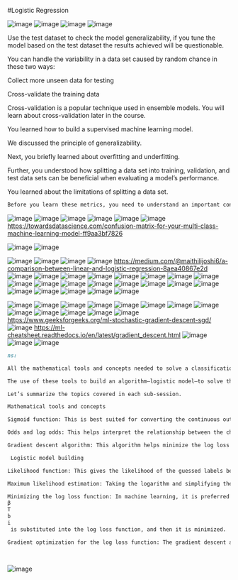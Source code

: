 #Logistic Regression

![image](https://user-images.githubusercontent.com/20191454/162799546-29a1fb3c-7f43-430a-993c-ed054b12adc3.png)
![image](https://user-images.githubusercontent.com/20191454/162863453-9ddb632d-c7a4-4ae7-89af-49bd778f1bef.png)
![image](https://user-images.githubusercontent.com/20191454/162863519-5f4f2fa5-67e5-4a4d-ac44-00cdd9170d60.png)
![image](https://user-images.githubusercontent.com/20191454/162864066-e89ef933-e809-4daa-997c-37d305113b00.png)

Use the test dataset to check the model generalizability, if you tune the model based on the test dataset the results achieved will be questionable. 

You can handle the variability in a data set caused by random chance in these two ways:

Collect more unseen data for testing

Cross-validate the training data

Cross-validation is a popular technique used in ensemble models. You will learn about cross-validation later in the course. 

You learned how to build a supervised machine learning model. 

We discussed the principle of generalizability.

Next, you briefly learned about overfitting and underfitting.

Further, you understood how splitting a data set into training, validation, and test data sets can be beneficial when evaluating a model’s performance.

You learned about the limitations of splitting a data set.

 ```markdown
 Before you learn these metrics, you need to understand an important concept: positive and negative classes. All the examples of classification models we have discussed so far had only two classes. For instance, in the case of credit approval, the classes were 'Approve credit' or 'Not approve credit.' In the case of the tumor detection model, the classes were 'cancerous tumor' or 'non-cancerous tumor.' Classification models with two classes are called binary class classification models. Later in this module, we will discuss examples with multiple classes in output. 
 ```
 
 ![image](https://user-images.githubusercontent.com/20191454/162868974-382b6c78-ee4d-4f19-8341-578d3375239b.png)
![image](https://user-images.githubusercontent.com/20191454/162870014-723bac77-4871-4e25-a197-b30e5b86be90.png)
![image](https://user-images.githubusercontent.com/20191454/162870093-4e77db37-8ea1-4f31-aa8d-d17c460a9cb8.png)
![image](https://user-images.githubusercontent.com/20191454/162870464-0334859c-c3d4-4595-88f2-fe76a5032f4a.png)
![image](https://user-images.githubusercontent.com/20191454/162871221-c7a11fd2-2509-438e-b6b5-95a0fa51f286.png)
![image](https://user-images.githubusercontent.com/20191454/162871281-5b46df64-6094-4d84-9985-f517172a2c6b.png)
https://towardsdatascience.com/confusion-matrix-for-your-multi-class-machine-learning-model-ff9aa3bf7826



 
![image](https://user-images.githubusercontent.com/20191454/162979947-3eaba18a-776b-4b01-ba30-397016cb11a5.png)
![image](https://user-images.githubusercontent.com/20191454/162981000-23d7316a-48e1-4f25-9cc7-db8f036b264c.png)

![image](https://user-images.githubusercontent.com/20191454/162981415-17ff51f0-3d0a-4588-8f1a-9143e189319e.png)
![image](https://user-images.githubusercontent.com/20191454/162984209-98c8efe5-454e-4e1d-91da-7efbb5507808.png)
![image](https://user-images.githubusercontent.com/20191454/163661274-bacf1275-ae72-4576-aff1-831ac35c5510.png)
![image](https://user-images.githubusercontent.com/20191454/163661381-990d6046-9e19-4c7e-8884-78fdbc5c25fd.png)
https://medium.com/@maithilijoshi6/a-comparison-between-linear-and-logistic-regression-8aea40867e2d
![image](https://user-images.githubusercontent.com/20191454/163661400-f7ad4334-5bb6-4a0b-a376-32d33e9aaf88.png)
![image](https://user-images.githubusercontent.com/20191454/163661443-102a4b80-213b-4958-8c26-5ab39b995b48.png)
![image](https://user-images.githubusercontent.com/20191454/163661981-6c3d0ea5-d0e9-4b90-898f-4c7182bb3ea1.png)
![image](https://user-images.githubusercontent.com/20191454/163661988-9840e2be-4c58-4643-8af2-d3bf571e811d.png)
![image](https://user-images.githubusercontent.com/20191454/163661993-72967e48-43bb-40ab-ac8f-36b4e80cc049.png)
![image](https://user-images.githubusercontent.com/20191454/163667908-95998f97-b895-446d-8047-3080b1f97438.png)
![image](https://user-images.githubusercontent.com/20191454/163667924-ebbb85a3-1687-4e0f-92a5-4bfbf08c0578.png)
![image](https://user-images.githubusercontent.com/20191454/163668896-e6e428d6-a02a-46c2-a292-cf081c311fa8.png)
![image](https://user-images.githubusercontent.com/20191454/163668903-920a0e82-c85c-4fb1-b007-6b3b0a9edf67.png)
![image](https://user-images.githubusercontent.com/20191454/163725968-572cda27-57c0-4bad-b1c5-b610e0b0647a.png)
![image](https://user-images.githubusercontent.com/20191454/163725981-d8c5c7ca-6f4a-4f2d-a537-23d24c844c89.png)
![image](https://user-images.githubusercontent.com/20191454/163726051-f3749ffc-f628-4c9b-bdf5-b7451eaf9d5e.png)
![image](https://user-images.githubusercontent.com/20191454/163726096-5b6ee434-1278-4136-a12c-9a9182fab0e4.png)
![image](https://user-images.githubusercontent.com/20191454/163726100-7b711234-01db-41dc-8dbe-585683bdbec3.png)
![image](https://user-images.githubusercontent.com/20191454/163726113-181f335b-8e6f-47d1-b77d-39de9e9a816c.png)
![image](https://user-images.githubusercontent.com/20191454/163726308-65bc789b-5cbd-4e45-865f-61df8c9c1cb8.png)
![image](https://user-images.githubusercontent.com/20191454/163726318-ec58b010-d4d8-4322-878e-327439700a53.png)
![image](https://user-images.githubusercontent.com/20191454/163726390-2d433eb1-8f91-41b0-aa62-54f74fe52f89.png)
![image](https://user-images.githubusercontent.com/20191454/163726497-cba9c6b5-f388-4b75-8a4b-e7991366e61b.png)
![image](https://user-images.githubusercontent.com/20191454/163726566-41bf710b-40a8-4c7e-b7b5-37622ad08c55.png)
![image](https://user-images.githubusercontent.com/20191454/163726573-2471ae2e-df9e-4572-96c5-441c91fe8b94.png)




![image](https://user-images.githubusercontent.com/20191454/163726787-077d6478-dd47-4027-a6ce-61bfc9564c00.png)
![image](https://user-images.githubusercontent.com/20191454/163726806-b998c0c1-a3f9-4a6f-9ee9-c76b8c52403b.png)
![image](https://user-images.githubusercontent.com/20191454/163726825-184c2371-18ed-4ffa-af69-30fe53353cd4.png)
![image](https://user-images.githubusercontent.com/20191454/163726837-44f19ad4-a384-4ce0-919b-1cf8fa4c1060.png)
![image](https://user-images.githubusercontent.com/20191454/163726908-cd2ed6ce-9322-4508-b970-cba6350fe267.png)
![image](https://user-images.githubusercontent.com/20191454/163726925-1bf5e53d-8cc7-4c4b-833d-6f81cbb7f341.png)
![image](https://user-images.githubusercontent.com/20191454/163726931-de7932df-87ed-4a26-bdb7-357db6ecf7d6.png)
![image](https://user-images.githubusercontent.com/20191454/163726940-46b75389-4f4c-496e-b6b9-5a110dc14d55.png)
![image](https://user-images.githubusercontent.com/20191454/163726951-33a632d3-fd2b-4918-b589-d0aae6173121.png)
![image](https://user-images.githubusercontent.com/20191454/163727151-4a382c1a-9b18-44fe-9846-8271c3dd24c6.png)
![image](https://user-images.githubusercontent.com/20191454/163727160-dbc21c86-0a5d-4f9b-9a41-6f2bbb5c2733.png)
![image](https://user-images.githubusercontent.com/20191454/163727203-82562564-28a3-499c-ad68-5b48df663872.png)
![image](https://user-images.githubusercontent.com/20191454/163727209-048a71c7-146b-4742-ad56-b2938adb8cac.png)
https://www.geeksforgeeks.org/ml-stochastic-gradient-descent-sgd/
![image](https://user-images.githubusercontent.com/20191454/163727240-8bb19ed4-21c4-4462-832e-0944faab26b2.png)
https://ml-cheatsheet.readthedocs.io/en/latest/gradient_descent.html
![image](https://user-images.githubusercontent.com/20191454/163727257-f799ee3e-406a-4c47-9ee9-096426d9d829.png)
![image](https://user-images.githubusercontent.com/20191454/163727363-f043d56a-0995-4194-bc29-ef4958146ea1.png)
![image](https://user-images.githubusercontent.com/20191454/163727593-bf6ad01b-3bc9-45ff-ad9a-6090c99f1b02.png)




```markdown
ns: 

All the mathematical tools and concepts needed to solve a classification problem

The use of these tools to build an algorithm—logistic model—to solve the problem 

Let’s summarize the topics covered in each sub-session.

Mathematical tools and concepts 

Sigmoid function: This is best suited for converting the continuous output of the wTxi term to probabilities. This is the probability of getting a positive class, given the features of the data. 

Odds and log odds: This helps interpret the relationship between the change in the inputs to the change in the probability of the positive class.

Gradient descent algorithm: This algorithm helps minimize the log loss cost function. The negative sign of the gradient of the log loss function gives the direction in which the minima will be found, and its magnitude gives information about how big a step you can take in an iteration.

 Logistic model building

Likelihood function: This gives the likelihood of the guessed labels being equal to the actual labels. It is calculated by combining the probabilities of the Bernoulli process with the sigmoid of the product of features and weights.  

Maximum likelihood estimation: Taking the logarithm and simplifying the likelihood function will give the log-likelihood function. The log-likelihood function gives the probability of the variable y, pi being equal to the actual variable yi, given the parameters of the model—weights and bias/intercept. To fit the assumed parameter to the given data, the log-likelihood needs to be maximized. This process is called maximum likelihood estimation. 

Minimizing the log loss function: In machine learning, it is preferred to minimize a function. So the sign of the maximum likelihood function is flipped to get the log loss function that can be minimized. The sigmoid of 
β
T
b
i
 is substituted into the log loss function, and then it is minimized. 

Gradient optimization for the log loss function: The gradient descent algorithm is used to find the weights that will give the minimum loss. Using the weights after convergence and the sigmoid function, the predictions are made for the unseen data points. 

​
```





![image](https://user-images.githubusercontent.com/20191454/163727813-72d29225-764b-4169-bb84-5d59dea9ebdf.png)

















